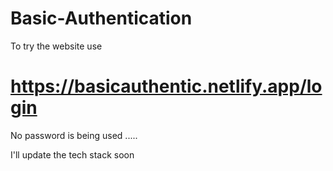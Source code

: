 # Basic-Authentication

To try the website use 
# https://basicauthentic.netlify.app/login

No password is being used .....

I'll update the tech stack soon
